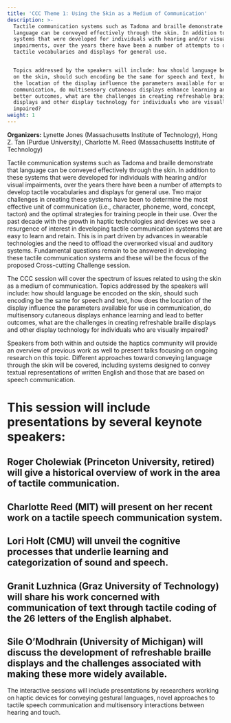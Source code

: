 ```yaml
---
title: 'CCC Theme 1: Using the Skin as a Medium of Communication'
description: >-
  Tactile communication systems such as Tadoma and braille demonstrate that
  language can be conveyed effectively through the skin. In addition to these
  systems that were developed for individuals with hearing and/or visual
  impairments, over the years there have been a number of attempts to develop
  tactile vocabularies and displays for general use. 


  Topics addressed by the speakers will include: how should language be encoded
  on the skin, should such encoding be the same for speech and text, how does
  the location of the display influence the parameters available for use in
  communication, do multisensory cutaneous displays enhance learning and lead to
  better outcomes, what are the challenges in creating refreshable braille
  displays and other display technology for individuals who are visually
  impaired?
weight: 1
---
```

**Organizers:** Lynette Jones (Massachusetts Institute of Technology), Hong Z. Tan (Purdue University), Charlotte M. Reed (Massachusetts Institute of Technology)

Tactile communication systems such as Tadoma and braille demonstrate that language can be conveyed effectively through the skin. In addition to these systems that were developed for individuals with hearing and/or visual impairments, over the years there have been a number of attempts to develop tactile vocabularies and displays for general use. Two major challenges in creating these systems have been to determine the most effective unit of communication (i.e., character, phoneme, word, concept, tacton) and the optimal strategies for training people in their use. Over the past decade with the growth in haptic technologies and devices we see a resurgence of interest in developing tactile communication systems that are easy to learn and retain. This is in part driven by advances in wearable technologies and the need to offload the overworked visual and auditory systems. Fundamental questions remain to be answered in developing these tactile communication systems and these will be the focus of the proposed Cross-cutting Challenge session.

The CCC session will cover the spectrum of issues related to using the skin as a medium of communication. Topics addressed by the speakers will include: how should language be encoded on the skin, should such encoding be the same for speech and text, how does the location of the display influence the parameters available for use in communication, do multisensory cutaneous displays enhance learning and lead to better outcomes, what are the challenges in creating refreshable braille displays and other display technology for individuals who are visually impaired?

Speakers from both within and outside the haptics community will provide an overview of previous work as well to present talks focusing on ongoing research on this topic. Different approaches toward conveying language through the skin will be covered, including systems designed to convey textual representations of written English and those that are based on speech communication. 

# This session will include presentations by several keynote speakers:

## Roger Cholewiak (Princeton University, retired) will give a historical overview of work in the area of tactile communication.

## Charlotte Reed (MIT) will present on her recent work on a tactile speech communication system.

## Lori Holt (CMU) will unveil the cognitive processes that underlie learning and categorization of sound and speech.

## Granit Luzhnica (Graz University of Technology) will share his work concerned with communication of text through tactile coding of the 26 letters of the English alphabet.

## Sile O’Modhrain (University of Michigan) will discuss the development of refreshable braille displays and the challenges associated with making these more widely available.

The interactive sessions will include presentations by researchers working on haptic devices for conveying gestural languages, novel approaches to tactile speech communication and multisensory interactions between hearing and touch.
